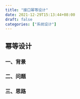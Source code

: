 ```yaml
---
title: "接口幂等设计"
date: 2021-12-29T15:13:44+08:00
draft: false
categories: ["系统设计"]
---
```


## 幂等设计

### 一、背景

### 二、问题

### 三、思路
